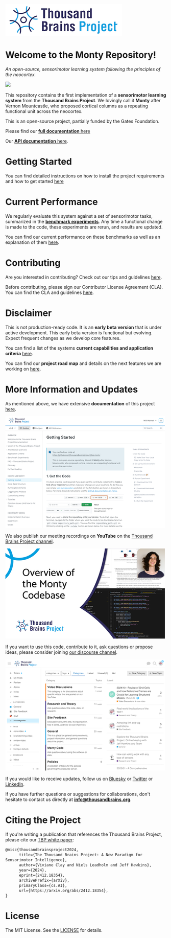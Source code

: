 ![](docs/figures/overview/logo.png)

# Welcome to the Monty Repository!

*An open-source, sensorimotor learning system following the principles of the neocortex.*

[![](https://github.com/thousandbrainsproject/tbp.monty/actions/workflows/monty.yml/badge.svg)](https://github.com/thousandbrainsproject/tbp.monty/actions/workflows/monty.yml)

This repository contains the first implementation of a **sensorimotor learning system** from the **Thousand Brains Project**. We lovingly call it **Monty** after Vernon Mountcastle, who proposed cortical columns as a repeating functional unit across the neocortex.

This is an open-source project, partially funded by the Gates Foundation.

Please find our [**full documentation** here](https://thousandbrainsproject.readme.io/)

Our [**API documentation** here](https://api-monty.thousandbrains.org).

# Getting Started

You can find detailed instructions on how to install the project requirements and how to get started [here](https://thousandbrainsproject.readme.io/docs/getting-started)

# Current Performance
We regularly evaluate this system against a set of sensorimotor tasks, summarized in the **[benchmark experiments](./benchmarks/configs/)**. Any time a functional change is made to the code, these experiments are rerun, and results are updated.

You can find our current performance on these benchmarks as well as an explanation of them [here](https://thousandbrainsproject.readme.io/docs/benchmark-experiments).


# Contributing

Are you interested in contributing? Check out our tips and guidelines [here](https://thousandbrainsproject.readme.io/docs/contributing).

Before contributing, please sign our Contributor License Agreement (CLA). You can find the CLA and guidelines [here]( https://thousandbrainsproject.readme.io/docs/contributor-license-agreement).

# Disclaimer
This is not production-ready code. It is an **early beta version** that is under active development. This early beta version is functional but evolving. Expect frequent changes as we develop core features.

You can find a list of the systems **current capabilities and application criteria** [here](https://thousandbrainsproject.readme.io/docs/application-criteria).

You can find our **project road map** and details on the next features we are working on [here](https://thousandbrainsproject.readme.io/docs/project-roadmap).

# More Information and Updates
As mentioned above, we have extensive **documentation** of this project [here](https://thousandbrainsproject.readme.io/).

[![](docs/figures/overview/docs_screenshot.png)](https://thousandbrainsproject.readme.io/)

We also publish our meeting recordings on **YouTube** on the [Thousand Brains Project channel](https://www.youtube.com/@thousandbrainsproject).

[![](docs/figures/overview/youtube_screenshot.png)](https://www.youtube.com/@thousandbrainsproject)

If you want to use this code, contribute to it, ask questions or propose ideas, please consider joining [our discourse channel](https://thousandbrains.discourse.group/).

[![](docs/figures/overview/discourse_screenshot.png)](https://thousandbrains.discourse.group/)

If you would like to receive updates, follow us on [Bluesky](https://bsky.app/profile/1000brainsproj.bsky.social) or [Twitter](https://x.com/1000brainsproj) or [LinkedIn](https://www.linkedin.com/company/thousand-brains-project/).

If you have further questions or suggestions for collaborations, don't hesitate to contact us directly at **info@thousandbrains.org**.

# Citing the Project
If you're writing a publication that references the Thousand Brains Project, please cite our [TBP white paper](https://arxiv.org/abs/2412.18354):
```
@misc{thousandbrainsproject2024,
      title={The Thousand Brains Project: A New Paradigm for Sensorimotor Intelligence},
      author={Viviane Clay and Niels Leadholm and Jeff Hawkins},
      year={2024},
      eprint={2412.18354},
      archivePrefix={arXiv},
      primaryClass={cs.AI},
      url={https://arxiv.org/abs/2412.18354},
}
```

# License

The MIT License. See the [LICENSE](LICENSE) for details.
